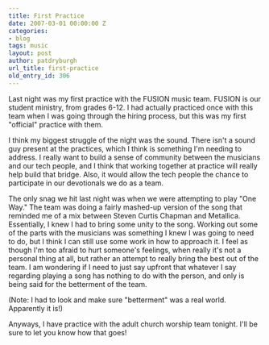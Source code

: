 ```yaml
---
title: First Practice
date: 2007-03-01 00:00:00 Z
categories:
- blog
tags: music
layout: post
author: patdryburgh
url_title: first-practice
old_entry_id: 306
---
```


Last night was my first practice with the FUSION music team. FUSION is our student ministry, from grades 6-12. I had actually practiced once with this team when I was going through the hiring process, but this was my first "official" practice with them.

I think my biggest struggle of the night was the sound. There isn't a sound guy present at the practices, which I think is something I'm needing to address. I really want to build a sense of community between the musicians and our tech people, and I think that working together at practice will really help build that bridge. Also, it would allow the tech people the chance to participate in our devotionals we do as a team.

The only snag we hit last night was when we were attempting to play "One Way." The team was doing a fairly mashed-up version of the song that reminded me of a mix between Steven Curtis Chapman and Metallica. Essentially, I knew I had to bring some unity to the song. Working out some of the parts with the musicians was something I knew I was going to need to do, but I think I can still use some work in how to approach it. I feel as though I'm too afraid to hurt someone's feelings, when really it's not a personal thing at all, but rather an attempt to really bring the best out of the team. I am wondering if I need to just say upfront that whatever I say regarding playing a song has nothing to do with the person, and only is being said for the betterment of the team.

(Note: I had to look and make sure "betterment" was a real world. Apparently it is!)

Anyways, I have practice with the adult church worship team tonight. I'll be sure to let you know how that goes!
